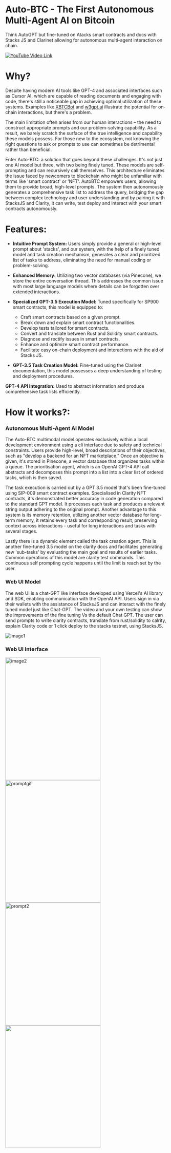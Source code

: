 # Auto-BTC - The First Autonomous Multi-Agent AI on Bitcoin

Think AutoGPT but fine-tuned on Atacks smart contracts and docs with Stacks JS and Clarinet allowing for autonomous multi-agent interaction on chain.

[![YouTube Video Link](https://img.youtube.com/vi/H4Y0irC582k/maxresdefault.jpg)](https://youtu.be/H4Y0irC582k)


# Why?
Despite having modern AI tools like GPT-4 and associated interfaces such as Cursor AI, which are capable of reading documents and engaging with code, there's still a noticeable gap in achieving optimal utilization of these systems. Examples like [XBTCBot](https://xbtcbot.xyz/) and [w3gpt.ai](http://w3gpt.ai/) illustrate the potential for on-chain interactions, but there's a problem.

The main limitation often arises from our human interactions – the need to construct appropriate prompts and our problem-solving capability. As a result, we barely scratch the surface of the true intelligence and capability these models possess. For those new to the ecosystem, not knowing the right questions to ask or prompts to use can sometimes be detrimental rather than beneficial.

Enter Auto-BTC: a solution that goes beyond these challenges. It's not just one AI model but three, with two being finely tuned. These models are self-prompting and can recursively call themselves. This architecture eliminates the issue faced by newcomers to blockchain who might be unfamiliar with terms like 'smart contract' or 'NFT'. AutoBTC empowers users, allowing them to provide broad, high-level prompts. The system then autonomously generates a comprehensive task list to address the query, bridging the gap between complex technology and user understanding and by pairing it with StacksJS and Clarity, it can write, test deploy and interact with your smart contracts autonomously. 


# Features:
- **Intuitive Prompt System:** Users simply provide a general or high-level prompt about 'stacks', and our system, with the help of a finely tuned model and task creation mechanism, generates a clear and prioritized list of tasks to address, eliminating the need for manual coding or problem-solving.

- **Enhanced Memory:** Utilizing two vector databases (via Pinecone), we store the entire conversation thread. This addresses the common issue with most large language models where details can be forgotten over extended interactions.

- **Specialized GPT-3.5 Execution Model:** Tuned specifically for SP900 smart contracts, this model is equipped to:
  - Craft smart contracts based on a given prompt.
  - Break down and explain smart contract functionalities.
  - Develop tests tailored for smart contracts.
  - Convert and translate between Rust and Solidity smart contracts.
  - Diagnose and rectify issues in smart contracts.
  - Enhance and optimize smart contract performance.
  - Facilitate easy on-chain deployment and interactions with the aid of Stacks JS.

- **GPT-3.5 Task Creation Model:** Fine-tuned using the Clarinet documentation, this model possesses a deep understanding of testing and deployment procedures.

**GPT-4 API Integration:** Used to abstract information and produce comprehensive task lists efficiently.



# How it works?:
### Autonomous Multi-Agent AI Model
The Auto-BTC multimodal model operates exclusively within a local development environment using a cli interface due to safety and technical constraints. Users provide high-level, broad descriptions of their objectives, such as "develop a backend for an NFT marketplace." Once an objective is given, it's stored in Pinecone, a vector database that organizes tasks within a queue. The prioritisation agent, which is an OpenAI GPT-4 API call abstracts and decomposes this prompt into a list into a clear list of ordered tasks, which is then saved.

The task execution is carried out by a GPT 3.5 model that's been fine-tuned using SIP-009 smart contract examples. Specialised in Clarity NFT contracts, it's demonstrated better accuracy in code generation compared to the standard GPT model. It processes each task and produces a relevant string output adhering to the original prompt. Another advantage to this system is its memory retention, utilizing another vector database for long-term memory, it retains every task and corresponding result, preserving context across interactions - useful for long interactions and tasks with several stages.

Lastly there is a dynamic element called the task creation agent. This is another fine-tuned 3.5 model on the clarity docs and facilitates generating new 'sub-tasks' by evaluating the main goal and results of earlier tasks. Common operations of this model are clarity test commands. This continuous self prompting cycle happens until the limit is reach set by the user.

### Web UI Model
The web UI is a chat-GPT like interface developed using Vercel's AI library and SDK, enabling communication with the OpenAI API. Users sign in via their wallets with the assistance of StacksJS and can interact with the finely tuned model just like Chat-GPT. The video and your own testing can show the improvements of the fine tuning Vs the default Chat GPT. The user can send prompts to write clarity contracts, translate from rust/solidity to calrity, explain Clarity code or 1 click deploy to the stacks testnet, using StacksJS.

<img src="https://github.com/jjjutla/Auto-BTC/assets/22000925/44fc1fef-7373-4882-a234-f3750b4f3377" alt="image1">

### Web UI Interface

<img src="https://github.com/jjjutla/Auto-BTC/assets/22000925/1619bb63-e999-4af1-989d-fccfbe24c2b5" alt="image2" width="297" height="382">
<img src="https://github.com/jjjutla/Auto-BTC/assets/22000925/67e6b59a-2d26-4a84-902f-695759e17a08" alt="promptgif" width="297" height="382">
<img src="https://github.com/jjjutla/Auto-BTC/assets/22000925/26256c93-5fbe-47aa-9355-2ae8b4f3cdea" alt="prompt2" width="297" height="382">
<img src="https://github.com/jjjutla/Auto-BTC/assets/22000925/682ca6c8-81dc-45fa-8b83-581f6167e8d3" width="297" height="382">


